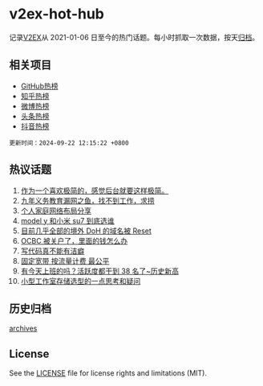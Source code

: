 # v2ex-hot-hub

 记录[V2EX](https://www.v2ex.com/)从 2021-01-06 日至今的热门话题。每小时抓取一次数据，按天[归档](archives)。
 
 ## 相关项目

- [GitHub热榜](https://github.com/lonnyzhang423/github-hot-hub)
- [知乎热榜](https://github.com/lonnyzhang423/zhihu-hot-hub)
- [微博热榜](https://github.com/lonnyzhang423/weibo-hot-hub)
- [头条热榜](https://github.com/lonnyzhang423/toutiao-hot-hub)
- [抖音热榜](https://github.com/lonnyzhang423/douyin-hot-hub)


 `更新时间：2024-09-22 12:15:22 +0800`

## 热议话题

1. [作为一个喜欢极简的，感觉后台就要这样极简。](https://www.v2ex.com/t/1074643)
1. [九年义务教育漏网之鱼，找不到工作，求捞](https://www.v2ex.com/t/1074605)
1. [个人家庭网络布局分享](https://www.v2ex.com/t/1074592)
1. [model y 和小米 su7 到底选谁](https://www.v2ex.com/t/1074606)
1. [目前几乎全部的境外 DoH 的域名被 Reset](https://www.v2ex.com/t/1074612)
1. [OCBC 被关户了，里面的钱怎么办](https://www.v2ex.com/t/1074629)
1. [写代码真不能有洁癖](https://www.v2ex.com/t/1074626)
1. [固定宽带 按流量计费 最公平](https://www.v2ex.com/t/1074762)
1. [有今天上班的吗？活跃度都干到 38 名了~历史新高](https://www.v2ex.com/t/1074614)
1. [小型工作室存储选型的一点思考和疑问](https://www.v2ex.com/t/1074658)

## 历史归档

[archives](archives)

## License

See the [LICENSE](LICENSE) file for license rights and limitations (MIT).
